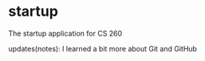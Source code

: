 # startup
The startup application for CS 260

updates(notes): I learned a bit more about Git and GitHub

